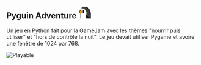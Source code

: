 ## Pyguin Adventure  ![Logo](src/images/icon/icon.png) 

Un jeu en Python fait pour la GameJam avec les thèmes "nourrir puis utiliser" et "hors de contrôle la nuit". Le jeu devait utiliser Pygame et avoire une fenêtre de 1024 par 768.

![Playable](https://img.shields.io/badge/playable-yes-success)